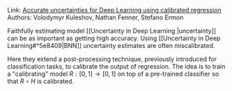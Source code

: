Link: [Accurate uncertainties for Deep Learning using calibrated regression](https://arxiv.org/pdf/1807.00263.pdf)
Authors: Volodymyr Kuleshov, Nathan Fenner, Stefano Ermon

Faithfully estimating model [[Uncertainty in Deep Learning |uncertainty]] can be as important as getting high accuracy.
Using [[Uncertainty in Deep Learning#^5e8409|BNN]] uncertainty estimates are often miscalibrated.

Here they extend a post-processing technique, previously introduced for classification tasks, to calibrate the output of regression.
The idea is to train a "calibrating" model $R:[0,1]\to[0,1]$ on top of a pre-trained classifier so that $R\circ H$ is calibrated.